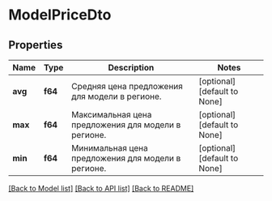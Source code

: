 # ModelPriceDto

## Properties
Name | Type | Description | Notes
------------ | ------------- | ------------- | -------------
**avg** | **f64** | Средняя цена предложения для модели в регионе. | [optional] [default to None]
**max** | **f64** | Максимальная цена предложения для модели в регионе. | [optional] [default to None]
**min** | **f64** | Минимальная цена предложения для модели в регионе. | [optional] [default to None]

[[Back to Model list]](../README.md#documentation-for-models) [[Back to API list]](../README.md#documentation-for-api-endpoints) [[Back to README]](../README.md)


